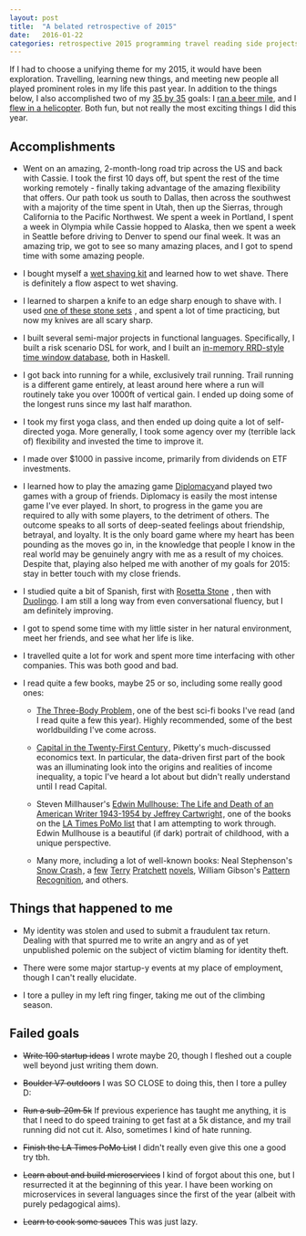 ```yaml
---
layout: post
title:  "A belated retrospective of 2015"
date:   2016-01-22
categories: retrospective 2015 programming travel reading side projects climbing lifting
---
```


If I had to choose a unifying theme for my 2015, it would have been
exploration. Travelling, learning new things, and meeting new people all
played prominent roles in my life this past year. In addition to the
things below, I also accomplished two of my [35 by 35](/35-list.html) goals: I [ran a
beer mile](/blog/post/beer-mile/), and I [flew in a helicopter](/blog/post/rode-a-helicopter/). Both fun, but not really
the most exciting things I did this year. 

## Accomplishments

  * Went on an amazing, 2-month-long road trip across the US and back
    with Cassie. I took the first 10 days off, but spent the rest of the
    time working remotely - finally taking advantage of the amazing
    flexibility that offers. Our path took us south to Dallas, then across
    the southwest with a majority of the time spent in Utah, then up the
    Sierras, through California to the Pacific Northwest. We spent a
    week in Portland, I spent a week in Olympia while Cassie hopped to
    Alaska, then we spent a week in Seattle before driving to Denver to
    spend our final week. It was an amazing trip, we got to see so many amazing
    places, and I got to spend time with some
    amazing people.

  * I bought myself a [wet shaving
    kit](http://www.maggardrazors.com/product/maggard-razors-basic-starter-kit/)
    and learned how to wet shave.
    There is definitely a flow aspect to wet shaving.

  * I learned to sharpen a knife to an edge sharp enough to shave with.
    I used <a rel="nofollow"
href="http://www.amazon.com/gp/product/B00062BIT4/ref=as_li_tl?ie=UTF8&camp=1789&creative=9325&creativeASIN=B00062BIT4&linkCode=as2&tag=thejosephturn-20&linkId=LQBUHO5ZCN6VZCH7">one of these stone sets</a><img
src="http://ir-na.amazon-adsystem.com/e/ir?t=thejosephturn-20&l=as2&o=1&a=B00062BIT4"
width="1" height="1" border="0" alt="" style="border:none !important;
margin:0px !important;" />
, and spent a lot of time
    practicing, but now my knives are all scary sharp.

  * I built several semi-major projects in functional languages.
    Specifically, I built a risk scenario DSL for work, and I built an
    [in-memory RRD-style time window
database](https://github.com/josephturnerjr/caster), both in Haskell.

  * I got back into running for a while, exclusively trail running.
    Trail running is a different game entirely, at least around here
    where a run will routinely take you over 1000ft of vertical gain. I
    ended up doing some of the longest runs since my last half marathon.

  * I took my first yoga class, and then ended up doing quite a lot of
    self-directed yoga. More generally, I took some agency over my
    (terrible lack of) flexibility and invested the time to improve it.
  
  * I made over $1000 in passive income, primarily from dividends on ETF
    investments.

  * I learned how to play the amazing game [Diplomacy](http://amzn.to/1OEUagD)and played two games with a
    group of friends. Diplomacy is easily the most intense game I've
    ever played. In short, to progress in the game you are required to ally
    with some players, to the detriment of others. The outcome speaks to all sorts of deep-seated
    feelings about friendship, betrayal, and loyalty. It is the only board
    game where my heart has been pounding as the moves go in, in the
    knowledge that people I know in the real world may be genuinely angry
    with me as a result of my choices. Despite that, playing also helped me with another of my goals for
    2015: stay in better touch with my close friends.

  * I studied quite a bit of Spanish, first with <a rel="nofollow"
    href="http://www.amazon.com/gp/product/1617160857/ref=as_li_tl?ie=UTF8&camp=1789&creative=390957&creativeASIN=1617160857&linkCode=as2&tag=thejosephturn-20&linkId=VJIH4ZNMFKUYEYN6">
Rosetta Stone</a><img
src="http://ir-na.amazon-adsystem.com/e/ir?t=thejosephturn-20&l=as2&o=1&a=1617160857"
width="1" height="1" border="0" alt="" style="border:none !important;
margin:0px !important;" />
, then
    with [Duolingo](https://www.duolingo.com/). I am still a long way from even conversational
    fluency, but I am definitely improving.

  * I got to spend some time with my little sister in her natural
    environment, meet her friends, and see what her life is like. 
  
  * I travelled quite a lot for work and spent more time interfacing
    with other companies. This was both good and bad.

  * I read quite a few books, maybe 25 or so, including some really good
    ones:
    
    * <a rel="nofollow"
      href="http://www.amazon.com/gp/product/0765382032/ref=as_li_tl?ie=UTF8&camp=1789&creative=9325&creativeASIN=0765382032&linkCode=as2&tag=thejosephturn-20&linkId=E6QM44N2RJHUFV55">The
Three-Body Problem</a><img
src="http://ir-na.amazon-adsystem.com/e/ir?t=thejosephturn-20&l=as2&o=1&a=0765382032"
width="1" height="1" border="0" alt="" style="border:none !important;
margin:0px !important;" />, one of the best sci-fi books I've read (and
I read quite a few this year). Highly recommended, some of the best
worldbuilding I've come across.

    * <a rel="nofollow"
      href="http://www.amazon.com/gp/product/067443000X/ref=as_li_tl?ie=UTF8&camp=1789&creative=9325&creativeASIN=067443000X&linkCode=as2&tag=thejosephturn-20&linkId=76BOTAGD4C3H7ZRI">Capital
in the Twenty-First Century</a><img
src="http://ir-na.amazon-adsystem.com/e/ir?t=thejosephturn-20&l=as2&o=1&a=067443000X"
width="1" height="1" border="0" alt="" style="border:none !important;
margin:0px !important;" />, Piketty's much-discussed economics text. In
particular, the data-driven first part of the book was an illuminating
look into the origins and realities of income inequality, a topic I've
heard a lot about but didn't really understand until I read Capital.

    * Steven Millhauser's <a rel="nofollow"
      href="http://www.amazon.com/gp/product/0679766529/ref=as_li_tl?ie=UTF8&camp=1789&creative=390957&creativeASIN=0679766529&linkCode=as2&tag=thejosephturn-20&linkId=N5ZTY6EZOKL6Q2VM">Edwin
Mullhouse: The Life and Death of an American Writer 1943-1954 by Jeffrey
Cartwright</a><img
src="http://ir-na.amazon-adsystem.com/e/ir?t=thejosephturn-20&l=as2&o=1&a=0679766529"
width="1" height="1" border="0" alt="" style="border:none !important;
margin:0px !important;" />, one of the books on the [LA Times PoMo
list](http://latimesblogs.latimes.com/jacketcopy/2009/07/the-mostly-complete-annotated-and-essential-postmodern-reading-list.html) that I am attempting to work through. Edwin Mullhouse is a
beautiful (if dark) portrait of childhood, with a unique perspective.

    * Many more, including a lot of well-known books: Neal Stephenson's <a rel="nofollow"
      href="http://www.amazon.com/gp/product/0553380958/ref=as_li_tl?ie=UTF8&camp=1789&creative=390957&creativeASIN=0553380958&linkCode=as2&tag=thejosephturn-20&linkId=YVQCGEWSVRRJIHEI">Snow
Crash</a><img
src="http://ir-na.amazon-adsystem.com/e/ir?t=thejosephturn-20&l=as2&o=1&a=0553380958"
width="1" height="1" border="0" alt="" style="border:none !important;
margin:0px !important;" />, a <a rel="nofollow"
href="http://www.amazon.com/gp/product/0062237373/ref=as_li_tl?ie=UTF8&camp=1789&creative=390957&creativeASIN=0062237373&linkCode=as2&tag=thejosephturn-20&linkId=QA4DMYBZUDP2KXAP">few</a><img
src="http://ir-na.amazon-adsystem.com/e/ir?t=thejosephturn-20&l=as2&o=1&a=0062237373"
width="1" height="1" border="0" alt="" style="border:none !important;
margin:0px !important;" />
[Terry](http://amzn.to/1PddQto) [Pratchett](http://amzn.to/1QkO7OH) [novels](http://amzn.to/1QkO6dy), William Gibson's [Pattern Recognition](http://amzn.to/1OERyiG), and others.

## Things that happened to me

  * My identity was stolen and used to submit a fraudulent tax return.
    Dealing with that spurred me to write an angry and as of yet
    unpublished polemic on the subject of victim blaming for identity theft.

  * There were some major startup-y events at my place of employment, though I
    can't really elucidate.

  * I tore a pulley in my left ring finger, taking me out of the
    climbing season.

## Failed goals

  * ~~Write 100 startup ideas~~ I wrote maybe 20, though I fleshed out a
    couple well beyond just writing them down.

  * ~~Boulder V7 outdoors~~ I was SO CLOSE to doing this, then I tore a
    pulley D:

  * ~~Run a sub-20m 5k~~ If previous experience has taught me anything,
    it is that I need to do speed training to get fast at a 5k distance,
    and my trail running did not cut it. Also, sometimes I kind of hate running.

  * ~~Finish the LA Times PoMo List~~ I didn't really even give this one
    a good try tbh.

  * ~~Learn about and build microservices~~ I kind of forgot about this
    one, but I resurrected it at the beginning of this year. I have been
    working on microservices in several languages since the first of the
    year (albeit with purely pedagogical aims). 

  * ~~Learn to cook some sauces~~ This was just lazy.
